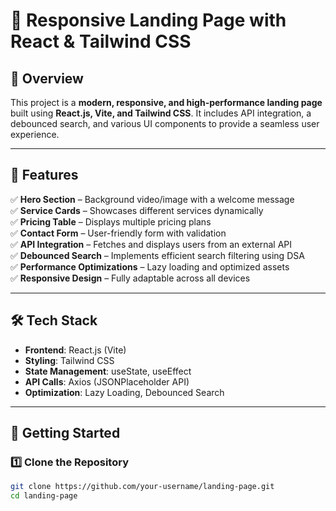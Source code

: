 # 🚀 Responsive Landing Page with React & Tailwind CSS

## 📌 Overview
This project is a **modern, responsive, and high-performance landing page** built using **React.js, Vite, and Tailwind CSS**. It includes API integration, a debounced search, and various UI components to provide a seamless user experience.

---

## 🎯 Features
✅ **Hero Section** – Background video/image with a welcome message  
✅ **Service Cards** – Showcases different services dynamically  
✅ **Pricing Table** – Displays multiple pricing plans  
✅ **Contact Form** – User-friendly form with validation  
✅ **API Integration** – Fetches and displays users from an external API  
✅ **Debounced Search** – Implements efficient search filtering using DSA  
✅ **Performance Optimizations** – Lazy loading and optimized assets  
✅ **Responsive Design** – Fully adaptable across all devices  

---

## 🛠 Tech Stack
- **Frontend**: React.js (Vite)  
- **Styling**: Tailwind CSS  
- **State Management**: useState, useEffect  
- **API Calls**: Axios (JSONPlaceholder API)  
- **Optimization**: Lazy Loading, Debounced Search  

---

## 🚀 Getting Started

### 1️⃣ **Clone the Repository**
```sh
git clone https://github.com/your-username/landing-page.git
cd landing-page

